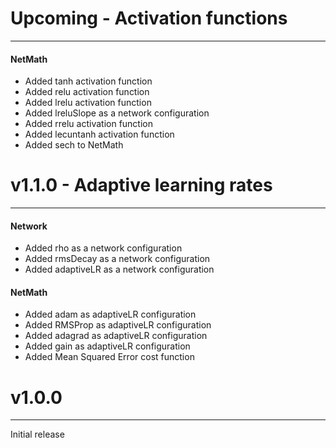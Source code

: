 # Upcoming - Activation functions
---
#### NetMath
- Added tanh activation function
- Added relu activation function
- Added lrelu activation function
- Added lreluSlope as a network configuration
- Added rrelu activation function
- Added lecuntanh activation function
- Added sech to NetMath
# v1.1.0 - Adaptive learning rates
---
#### Network
- Added rho as a network configuration
- Added rmsDecay as a network configuration
- Added adaptiveLR as a network configuration
#### NetMath
- Added adam as adaptiveLR configuration
- Added RMSProp as adaptiveLR configuration
- Added adagrad as adaptiveLR configuration
- Added gain as adaptiveLR configuration
- Added Mean Squared Error cost function
# v1.0.0
----
Initial release